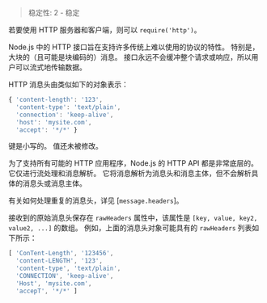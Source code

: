 
<!--introduced_in=v0.10.0-->

> 稳定性: 2 - 稳定

若要使用 HTTP 服务器和客户端，则可以 `require('http')`。

Node.js 中的 HTTP 接口旨在支持许多传统上难以使用的协议的特性。
特别是，大块的（且可能是块编码的）消息。
接口永远不会缓冲整个请求或响应，所以用户可以流式地传输数据。

HTTP 消息头由类似如下的对象表示：

<!-- eslint-skip -->
```js
{ 'content-length': '123',
  'content-type': 'text/plain',
  'connection': 'keep-alive',
  'host': 'mysite.com',
  'accept': '*/*' }
```

键是小写的。
值还未被修改。

为了支持所有可能的 HTTP 应用程序，Node.js 的 HTTP API 都是非常底层的。
它仅进行流处理和消息解析。
它将消息解析为消息头和消息主体，但不会解析具体的消息头或消息主体。

有关如何处理重复的消息头，详见 [`message.headers`]。

接收到的原始消息头保存在 `rawHeaders` 属性中，该属性是 `[key, value, key2, value2, ...]` 的数组。
例如，上面的消息头对象可能具有的 `rawHeaders` 列表如下所示：

<!-- eslint-disable semi -->
```js
[ 'ConTent-Length', '123456',
  'content-LENGTH', '123',
  'content-type', 'text/plain',
  'CONNECTION', 'keep-alive',
  'Host', 'mysite.com',
  'accepT', '*/*' ]
```

